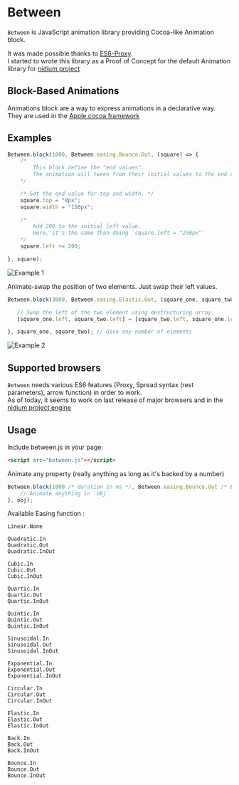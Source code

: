 # Between

`Between` is JavaScript animation library providing Cocoa-like Animation block.  

It was made possible thanks to [ES6-Proxy](https://developer.mozilla.org/en-US/docs/Web/JavaScript/Reference/Global_Objects/Proxy).  
I started to wrote this library as a Proof of Concept for the default Animation library for [nidium project](https://github.com/nidium/Nidium)

## Block-Based Animations

Animations block are a way to express animations in a declarative way. They are used in the [Apple cocoa framework](https://developer.apple.com/library/content/documentation/WindowsViews/Conceptual/ViewPG_iPhoneOS/AnimatingViews/AnimatingViews.html) 


## Examples 

```javascript
Between.block(1000, Between.easing.Bounce.Out, (square) => {
    /*
        This block define the "end values".
        The animation will tween from their initial values to the end values described here
    */

    /* Set the end value for top and width. */
    square.top = "0px";
    square.width = "150px";

    /*
        Add 200 to the initial left value.
        Here, it's the same than doing `square.left = "250px"`
    */
    square.left += 200;

}, square);
 ```
 
 ![Example 1](https://github.com/paraboul/between/blob/master/gifs/example1.gif?raw=true)
 
 Animate-swap the position of two elements. Just swap their left values.
 ```javascript
 Between.block(3000, Between.easing.Elastic.Out, (square_one, square_two) => {

    // Swap the left of the two element using destructuring array.
    [square_one.left, square_two.left] = [square_two.left, square_one.left]

}, square_one, square_two); // Give any number of elements
```

 ![Example 2](https://github.com/paraboul/between/blob/master/gifs/swap.gif?raw=true)

## Supported browsers

`Between` needs various ES6 features (Proxy, Spread syntax (rest parameters), arrow function) in order to work.  
As of today, it seems to work on last release of major browsers and in the [nidium project engine](https://www.github.com/nidium/Nidium) 

## Usage

Include between.js in your page:

```html
<script src="between.js"></script>
```

Animate any property (really anything as long as it's backed by a number)

```javascript
Between.block(1000 /* duration in ms */, Between.easing.Bounce.Out /* Easing function */, (obj) => {
    // Animate anything in `obj`
}, obj);
```

Available Easing function :

```
Linear.None

Quadratic.In
Quadratic.Out
Quadratic.InOut

Cubic.In
Cubic.Out
Cubic.InOut

Quartic.In
Quartic.Out
Quartic.InOut

Quintic.In
Quintic.Out
Quintic.InOut

Sinusoidal.In
Sinusoidal.Out
Sinusoidal.InOut

Exponential.In
Exponential.Out
Exponential.InOut

Circular.In
Circular.Out
Circular.InOut

Elastic.In
Elastic.Out
Elastic.InOut

Back.In
Back.Out
Back.InOut

Bounce.In
Bounce.Out
Bounce.InOut
```